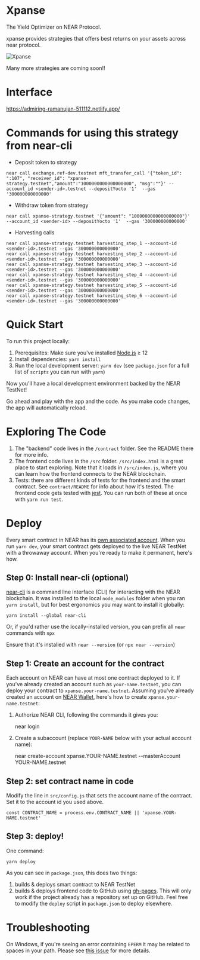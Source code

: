 Xpanse
==================

The Yield Optimizer on NEAR Protocol.

xpanse provides strategies that offers best returns on your assets across near protocol.

![Xpanse](https://user-images.githubusercontent.com/85037852/154845518-6d8f20de-be99-412c-b5f1-6e59400d56e7.jpg)

Many more strategies are coming soon!!

Interface
===========

https://admiring-ramanujan-511112.netlify.app/

Commands for using this strategy from near-cli
===========

- Deposit token to strategy
```
near call exchange.ref-dev.testnet mft_transfer_call '{"token_id": ":107", "receiver_id": "xpanse-strategy.testnet","amount":"1000000000000000000", "msg":""}' --account_id <sender-id>.testnet --depositYocto '1'  --gas '300000000000000'
```

- Withdraw token from strategy
```
near call xpanse-strategy.testnet '{"amount": "1000000000000000000"}' --account_id <sender-id> --depositYocto '1'  --gas '300000000000000'
```

- Harvesting calls
```
near call xpanse-strategy.testnet harvesting_step_1 --account-id <sender-id>.testnet --gas '300000000000000'
near call xpanse-strategy.testnet harvesting_step_2 --account-id <sender-id>.testnet --gas '300000000000000'
near call xpanse-strategy.testnet harvesting_step_3 --account-id <sender-id>.testnet --gas '300000000000000'
near call xpanse-strategy.testnet harvesting_step_4 --account-id <sender-id>.testnet --gas '300000000000000'
near call xpanse-strategy.testnet harvesting_step_5 --account-id <sender-id>.testnet --gas '300000000000000'
near call xpanse-strategy.testnet harvesting_step_6 --account-id <sender-id>.testnet --gas '300000000000000'
```

Quick Start
===========

To run this project locally:

1. Prerequisites: Make sure you've installed [Node.js] ≥ 12
2. Install dependencies: `yarn install`
3. Run the local development server: `yarn dev` (see `package.json` for a
   full list of `scripts` you can run with `yarn`)

Now you'll have a local development environment backed by the NEAR TestNet!

Go ahead and play with the app and the code. As you make code changes, the app will automatically reload.


Exploring The Code
==================

1. The "backend" code lives in the `/contract` folder. See the README there for
   more info.
2. The frontend code lives in the `/src` folder. `/src/index.html` is a great
   place to start exploring. Note that it loads in `/src/index.js`, where you
   can learn how the frontend connects to the NEAR blockchain.
3. Tests: there are different kinds of tests for the frontend and the smart
   contract. See `contract/README` for info about how it's tested. The frontend
   code gets tested with [jest]. You can run both of these at once with `yarn
   run test`.


Deploy
======

Every smart contract in NEAR has its [own associated account][NEAR accounts]. When you run `yarn dev`, your smart contract gets deployed to the live NEAR TestNet with a throwaway account. When you're ready to make it permanent, here's how.


Step 0: Install near-cli (optional)
-------------------------------------

[near-cli] is a command line interface (CLI) for interacting with the NEAR blockchain. It was installed to the local `node_modules` folder when you ran `yarn install`, but for best ergonomics you may want to install it globally:

    yarn install --global near-cli

Or, if you'd rather use the locally-installed version, you can prefix all `near` commands with `npx`

Ensure that it's installed with `near --version` (or `npx near --version`)


Step 1: Create an account for the contract
------------------------------------------

Each account on NEAR can have at most one contract deployed to it. If you've already created an account such as `your-name.testnet`, you can deploy your contract to `xpanse.your-name.testnet`. Assuming you've already created an account on [NEAR Wallet], here's how to create `xpanse.your-name.testnet`:

1. Authorize NEAR CLI, following the commands it gives you:

      near login

2. Create a subaccount (replace `YOUR-NAME` below with your actual account name):

      near create-account xpanse.YOUR-NAME.testnet --masterAccount YOUR-NAME.testnet


Step 2: set contract name in code
---------------------------------

Modify the line in `src/config.js` that sets the account name of the contract. Set it to the account id you used above.

    const CONTRACT_NAME = process.env.CONTRACT_NAME || 'xpanse.YOUR-NAME.testnet'


Step 3: deploy!
---------------

One command:

    yarn deploy

As you can see in `package.json`, this does two things:

1. builds & deploys smart contract to NEAR TestNet
2. builds & deploys frontend code to GitHub using [gh-pages]. This will only work if the project already has a repository set up on GitHub. Feel free to modify the `deploy` script in `package.json` to deploy elsewhere.


Troubleshooting
===============

On Windows, if you're seeing an error containing `EPERM` it may be related to spaces in your path. Please see [this issue](https://github.com/zkat/npx/issues/209) for more details.


  [React]: https://reactjs.org/
  [create-near-app]: https://github.com/near/create-near-app
  [Node.js]: https://nodejs.org/en/download/package-manager/
  [jest]: https://jestjs.io/
  [NEAR accounts]: https://docs.near.org/docs/concepts/account
  [NEAR Wallet]: https://wallet.testnet.near.org/
  [near-cli]: https://github.com/near/near-cli
  [gh-pages]: https://github.com/tschaub/gh-pages
